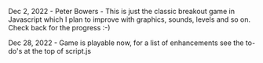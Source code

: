 Dec 2, 2022 - Peter Bowers - 
This is just the classic breakout game in Javascript which I plan to improve with graphics, sounds, levels and so on.
Check back for the progress :-)

Dec 28, 2022 - Game is playable now, for a list of enhancements see the to-do's at the top of script.js
